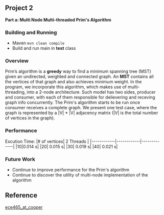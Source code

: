## **Project 2**
**Part a: Multi Node Multi-threaded Prim's Algorithm**


### Building and Running
- Maven
``mvn clean compile``
- Build and run main in **test** class 

### Overview
Prim’s algorithm is a **greedy** way to find a minimum spanning tree (MST) given an undirected, weighted and connected graph.
An **MST** contains all the vertices of that graph and also achieves minimum weight. In the program, we incorporate this algorithm, which makes use of multi-threading, into a 2-node architecture. Such model has two sides, producer and consumer, with each of them responsible for delievering and receving graph info concurrently. The Prim's algorithm starts to be run once consumer receives a complete graph. We present one test case, where the graph is represented by a |V| * |V| adjacency matrix (|V| is the total number of vertices in the graph).

### Performance
Excution Time:
|# of vertices| 2 Threads |
|------------|------------|-------------| 
|10|0.014 s|
|20| 0.015 s| 
|30| 0.019 s| 
|40| 0.021 s| 
</br>

### Future Work
- Continue to improve performance for the Prim's algorithm
- Continue to discover the utility of multi-node implementation of the algorithm


## Reference
[ece465_at_cooper](https://github.com/robmarano/ece465_at_cooper/tree/Session_04/threading/java)